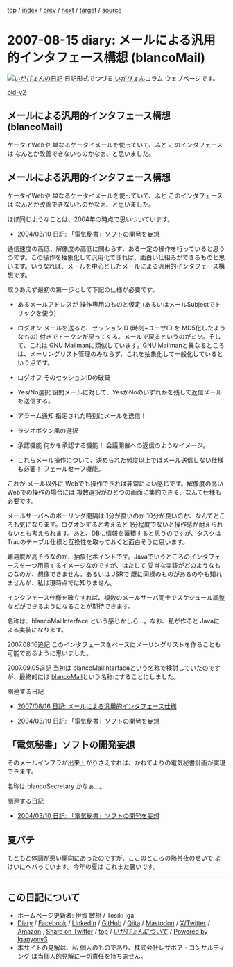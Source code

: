 [top](../index.html) 
 / [index](index.html) 
 / [prev](ig070811.html) 
 / [next](ig070816.html) 
 / [target](https://www.igapyon.jp/igapyon/diary/2007/ig070815.html) 
 / [source](https://github.com/igapyon/diary/blob/master/2007/ig070815.src.md) 

2007-08-15 diary: メールによる汎用的インタフェース構想 (blancoMail)
=====================================================================================================
[![いがぴょんの日記](https://www.igapyon.jp/igapyon/diary/images/iga202308_64.jpg "いがぴょん")](https://www.igapyon.jp/igapyon/diary/memo/memoigapyon.html) 日記形式でつづる [いがぴょん](https://www.igapyon.jp/igapyon/diary/memo/memoigapyon.html)コラム ウェブページです。

[old-v2](ig070815-orig.html)

## メールによる汎用的インタフェース構想 (blancoMail)

ケータイWebや 単なるケータイメールを使っていて、ふと このインタフェースは なんとか改善できないものかなぁ、と思いました。


## メールによる汎用的インタフェース構想

ケータイWebや 単なるケータイメールを使っていて、ふと このインタフェースは なんとか改善できないものかなぁ、と思いました。

ほぼ同じようなことは、2004年の時点で思いついています。

* [2004/03/10 日記: 「電気秘書」ソフトの開発を妄想](../2004/ig040310.html)

通信速度の高低、解像度の高低に関わらず、ある一定の操作を行っていると思うのです。この操作を抽象化して汎用化できれば、面白い仕組みができるものと思います。いうなれば、メールを中心としたメールによる汎用的インタフェース構想です。

取りあえず最初の第一歩として下記の仕様が必要です。

* あるメールアドレスが 操作専用のものと仮定 (あるいはメールSubjectでトリックを使う)
  
* ログオン
  メールを送ると、セッションID (時刻+ユーザID を MD5化したようなもの) 付きでトークンが戻ってくる。メールで戻るというのがミソ。そして、これは
  GNU Mailmanに類似しています。GNU Mailmanと異なるところは、メーリングリスト管理のみならず、これを抽象化して一般化しているという点です。
  
* ログオフ
  そのセッションIDの破棄
  
* Yes/No選択
  設問メールに対して、YesかNoのいずれかを残して返信メールを送信する。
  
* アラーム通知
  指定された時刻にメールを送信！
  
* ラジオボタン風の選択
  
* 承認機能
  何かを承認する機能！ 会議開催への返信のようなイメージ。
  
* これらメール操作について、決められた頻度以上ではメール送信しない仕様も必要！
  フェールセーフ機能。

これが メール以外に Webでも操作できれば非常によい感じです。解像度の高いWebでの操作の場合には 複数選択がひとつの画面に集約できる、なんて仕様も必要です。

メールサーバへのポーリング間隔は 1分が良いのか 10分が良いのか、なんてところも気になります。ログオンすると考えると 1分程度でないと操作感が耐えられないとも考えられます。あと、DBに情報を蓄積すると思うのですが、タスクは
Tracのテーブル仕様と互換性を取っておくと面白そうに思います。

難易度が高そうなのが、抽象化ポイントです。Javaでいうところのインタフェースを一つ用意するイメージなのですが、はたして 妥当な実装がどのようなものなのか、想像できません。あるいは
JSRで 既に同様のものがあるのやも知れませんが、私は現時点では知りません。

インタフェース仕様を確立すれば、複数のメールサーバ同士でスケジュール調整などができるようになることが期待できます。

名称は、blancoMailInterface という感じかしら…。なお、私が作ると Javaによる実装になります。

2007.08.16追記 このインタフェースをベースにメーリングリストを作ることも可能であるように思いました。

2007.09.05追記 当初は blancoMailInterfaceという名称で検討していたのですが、最終的には  [blancoMail](https://www.igapyon.jp/blanco/blancomail.html)という名称にすることにしました。

関連する日記

* [2007/08/16 日記: メールによる汎用的インタフェース仕様](ig070816.html)
  
* [2004/03/10 日記: 「電気秘書」ソフトの開発を妄想](../2004/ig040310.html)

## 「電気秘書」ソフトの開発妄想

そのメールインフラが出来上がりさえすれば、かねてよりの電気秘書計画が実現できます。

名称は blancoSecretary かなぁ…。

関連する日記

* [2004/03/10 日記: 「電気秘書」ソフトの開発を妄想](../2004/ig040310.html)

## 夏バテ

もともと体調が悪い傾向にあったのですが、ここのところの熱帯夜のせいで よけいにヘバっています。今年の夏は これまた暑いです。


----------------------------------------------------------------------------------------------------

## この日記について

* ホームページ更新者: 伊賀 敏樹 / Tosiki Iga
* [Diary](https://www.igapyon.jp/igapyon/diary/) / [Facebook](https://www.facebook.com/igapyon) / [LinkedIn](https://www.linkedin.com/in/toshikiiga) / [GitHub](https://github.com/igapyon) / [Qiita](https://qiita.com/igapyon) / [Mastodon](https://social.vivaldi.net/@igapyon) / [X/Twitter](https://twitter.com/ToshikiIga) / [Amazon](https://www.amazon.co.jp/%E4%BC%8A%E8%B3%80-%E6%95%8F%E6%A8%B9/e/B004LTQWCQ) ,
[Share on Twitter](https://twitter.com/intent/tweet?hashtags=igapyon%2Cdiary%2C%E3%81%84%E3%81%8C%E3%81%B4%E3%82%87%E3%82%93&text=%E3%83%A1%E3%83%BC%E3%83%AB%E3%81%AB%E3%82%88%E3%82%8B%E6%B1%8E%E7%94%A8%E7%9A%84%E3%82%A4%E3%83%B3%E3%82%BF%E3%83%95%E3%82%A7%E3%83%BC%E3%82%B9%E6%A7%8B%E6%83%B3+%28blancoMail%29&url=https%3A%2F%2Fwww.igapyon.jp%2Figapyon%2Fdiary%2F2007%2Fig070815.html) / [top](../index.html) / [いがぴょんについて](https://www.igapyon.jp/igapyon/diary/memo/memoigapyon.html) / [Powered by Igapyonv3](https://github.com/igapyon/igapyonv3)
* 本サイトの見解は、私 個人のものであり、株式会社レザボア・コンサルティング は当個人的見解に一切責任を持ちません。 
